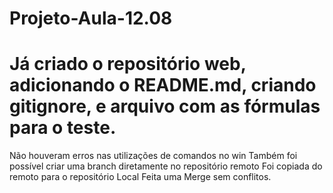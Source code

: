 # Projeto-Aula-12.08
# Já criado o repositório web, adicionando o README.md, criando gitignore, e arquivo com as fórmulas para o teste.
Não houveram erros nas utilizações de comandos no win
Também foi possível criar uma branch diretamente no repositório remoto
Foi copiada do remoto para o repositório Local
Feita uma Merge sem conflitos.
